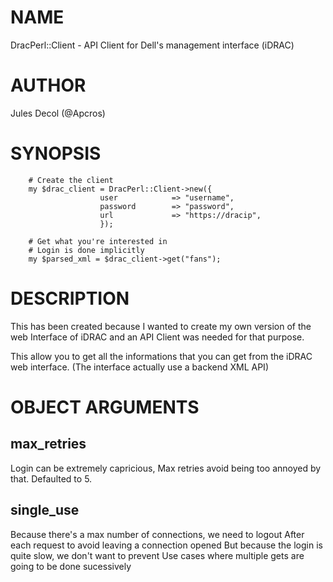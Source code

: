# NAME

DracPerl::Client - API Client for Dell's management interface (iDRAC)

# AUTHOR

Jules Decol (@Apcros)

# SYNOPSIS

        # Create the client
        my $drac_client = DracPerl::Client->new({
                        user            => "username",
                        password        => "password",
                        url             => "https://dracip",
                        });

        # Get what you're interested in
        # Login is done implicitly
        my $parsed_xml = $drac_client->get("fans");

# DESCRIPTION

This has been created because I wanted to create my own version of the web Interface of iDRAC
and an API Client was needed for that purpose.

This allow you to get all the informations that you can get from the iDRAC web interface.
(The interface actually use a backend XML API)

# OBJECT ARGUMENTS

## max\_retries

Login can be extremely capricious, Max retries avoid being too
annoyed by that. Defaulted to 5.

## single\_use

Because there's a max number of connections, we need to logout
After each request to avoid leaving a connection opened
But because the login is quite slow, we don't want to prevent
Use cases where multiple gets are going to be done sucessively

